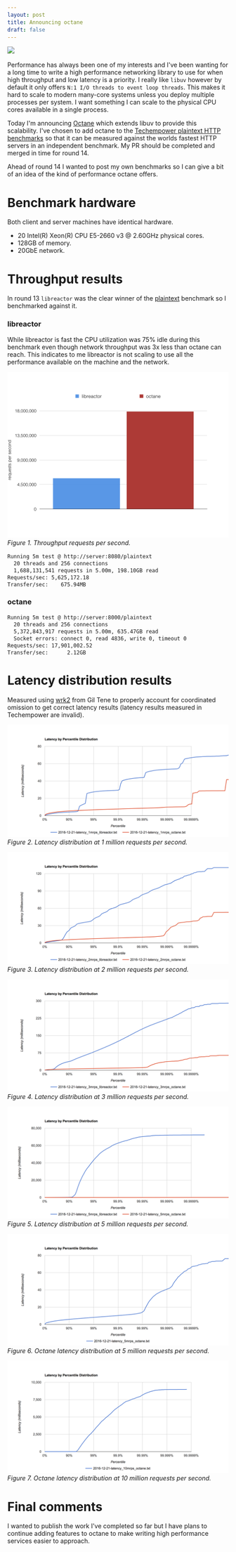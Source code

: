 ```yaml
---
layout: post
title: Announcing octane
draft: false
---
```

<img src="https://raw.githubusercontent.com/simongui/octane/master/logo.png"/>

Performance has always been one of my interests and I've been wanting for a long time to write a high performance networking library to use for when high throughput and low latency is a priority. I really like `libuv` however by default it only offers `N:1 I/O threads to event loop threads`. This makes it hard to scale to modern many-core systems unless you deploy multiple processes per system. I want something I can scale to the physical CPU cores available in a single process.

Today I'm announcing [Octane](http://github.com/simongui/octane) which extends libuv to provide this scalability. I've chosen to add octane to the [Techempower plaintext HTTP benchmarks](https://www.techempower.com/benchmarks) so that it can be measured against the worlds fastest HTTP servers in an independent benchmark. My PR should be completed and merged in time for round 14.

Ahead of round 14 I wanted to post my own benchmarks so I can give a bit of an idea of the kind of performance octane offers.

# Benchmark hardware
Both client and server machines have identical hardware.

- 20 Intel(R) Xeon(R) CPU E5-2660 v3 @ 2.60GHz physical cores.
- 128GB of memory.
- 20GbE network.

# Throughput results
In round 13 `libreactor` was the clear winner of the [plaintext](https://www.techempower.com/benchmarks/#section=data-r13&hw=ph&test=plaintext) benchmark so I benchmarked against it.

### libreactor
While libreactor is fast the CPU utilization was 75% idle during this benchmark even though network throughput was 3x less than octane can reach. This indicates to me libreactor is not scaling to use all the performance available on the machine and the network.

<a target="_blank" href="/images/2016-12-21-throughput.png"><img src="/images/2016-12-21-throughput.png"/></a>
_Figure 1. Throughput requests per second._


```
Running 5m test @ http://server:8080/plaintext
  20 threads and 256 connections
  1,688,131,541 requests in 5.00m, 198.10GB read
Requests/sec: 5,625,172.18
Transfer/sec:    675.94MB
```

### octane

```
Running 5m test @ http://server:8000/plaintext
  20 threads and 256 connections
  5,372,843,917 requests in 5.00m, 635.47GB read
  Socket errors: connect 0, read 4836, write 0, timeout 0
Requests/sec: 17,901,002.52
Transfer/sec:      2.12GB
```

# Latency distribution results
Measured using [wrk2](https://github.com/giltene/wrk2) from Gil Tene to properly account for coordinated omission to get correct latency results (latency results measured in Techempower are invalid).

<a target="_blank" href="/images/2016-12-21-latency-1mrps.png"><img src="/images/2016-12-21-latency-1mrps.png"/></a>
_Figure 2. Latency distribution at 1 million requests per second._

<a target="_blank" href="/images/2016-12-21-latency-2mrps.png"><img src="/images/2016-12-21-latency-2mrps.png"/></a>
_Figure 3. Latency distribution at 2 million requests per second._

<a target="_blank" href="/images/2016-12-21-latency-3mrps.png"><img src="/images/2016-12-21-latency-3mrps.png"/></a>
_Figure 4. Latency distribution at 3 million requests per second._

<a target="_blank" href="/images/2016-12-21-latency-5mrps.png"><img src="/images/2016-12-21-latency-5mrps.png"/></a>
_Figure 5. Latency distribution at 5 million requests per second._

<a target="_blank" href="/images/2016-12-21-latency-5mrps-octane.png"><img src="/images/2016-12-21-latency-5mrps-octane.png"/></a>
_Figure 6. Octane latency distribution at 5 million requests per second._

<a target="_blank" href="/images/2016-12-21-latency-10mrps.png"><img src="/images/2016-12-21-latency-10mrps.png"/></a>
_Figure 7. Octane latency distribution at 10 million requests per second._

# Final comments
I wanted to publish the work I've completed so far but I have plans to continue adding features to octane to make writing high performance services easier to approach.
